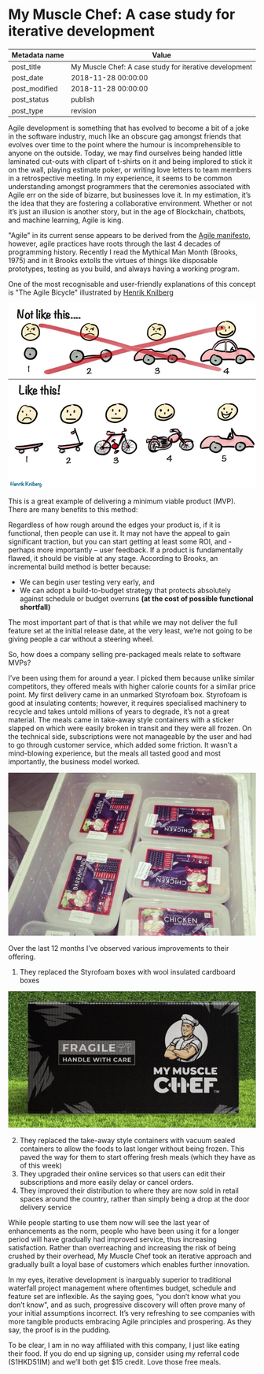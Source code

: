 # My Muscle Chef: A case study for iterative development

| Metadata name | Value                                                  |
| ------------- | ------------------------------------------------------ |
| post_title    | My Muscle Chef: A case study for iterative development |
| post_date     | 2018-11-28 00:00:00                                    |
| post_modified | 2018-11-28 00:00:00                                    |
| post_status   | publish                                                |
| post_type     | revision                                               |

Agile development is something that has evolved to become a bit of a joke in the software industry,
much like an obscure gag amongst friends that evolves over time to the point where the humour is
incomprehensible to anyone on the outside. Today, we may find ourselves being handed little laminated
cut-outs with clipart of t-shirts on it and being implored to stick it on the wall, playing estimate
poker, or writing love letters to team members in a retrospective meeting. In my experience, it seems
to be common understanding amongst programmers that the ceremonies associated with Agile err on the
side of bizarre, but businesses love it. In my estimation, it’s the idea that they are fostering a
collaborative environment. Whether or not it’s just an illusion is another story, but in the age of
Blockchain, chatbots, and machine learning, Agile is king.

"Agile" in its current sense appears to be derived from the
[Agile manifesto](http://agilemanifesto.org/principles.html), however, agile practices have roots
through the last 4 decades of programming history. Recently I read the
Mythical Man Month (Brooks, 1975) and in it Brooks extolls the virtues of things like
disposable prototypes, testing as you build, and always having a working program.

One of the most recognisable and user-friendly explanations of this concept is "The Agile Bicycle"
illustrated by [Henrik Knilberg](http://blog.crisp.se/2016/01/25/henrikkniberg/making-sense-of-mvp)

![mvp bicycle](/blog-posts/images/mvp.jpg)

This is a great example of delivering a minimum viable product (MVP). There are many benefits to this
method:

Regardless of how rough around the edges your product is, if it is functional, then people can use
it. It may not have the appeal to gain significant traction, but you can start getting at least some
ROI, and - perhaps more importantly – user feedback. If a product is fundamentally flawed, it
should be visible at any stage. According to Brooks, an incremental build method is better because:

-   We can begin user testing very early, and
-   We can adopt a build-to-budget strategy that protects
    absolutely against schedule or budget overruns **(at the cost of possible functional shortfall)**

The most important part of that is that while we may not deliver the full feature set at the
initial release date, at the very least, we’re not going to be giving people a car without a steering wheel.

So, how does a company selling pre-packaged meals relate to software MVPs?

I’ve been using them for around a year. I picked them because unlike similar competitors, they offered
meals with higher calorie counts for a similar price point. My first delivery came in an unmarked
Styrofoam box. Styrofoam is good at insulating contents; however, it requires specialised machinery
to recycle and takes untold millions of years to degrade, it’s not a great material. The meals came
in take-away style containers with a sticker slapped on which were easily broken in transit and they
were all frozen. On the technical side, subscriptions were not manageable by the user and had to go
through customer service, which added some friction. It wasn’t a mind-blowing experience, but the
meals all tasted good and most importantly, the business model worked.

![the beginning](/blog-posts/images/foodz.jpg)

Over the last 12 months I’ve observed various improvements to their offering.

1. They replaced the Styrofoam boxes with wool insulated cardboard boxes

![new box](/blog-posts/images/box.jpg)

2. They replaced the take-away style containers with vacuum sealed containers to allow the foods
   to last longer without being frozen. This paved the way for them to start offering fresh meals
   (which they have as of this week)
3. They upgraded their online services so that users can edit their subscriptions and more
   easily delay or cancel orders.
4. They improved their distribution to where they are now sold in retail spaces around the
   country, rather than simply being a drop at the door delivery service

While people starting to use them now will see the last year of enhancements as the norm,
people who have been using it for a longer period will have gradually had improved
service, thus increasing satisfaction. Rather than overreaching and increasing the
risk of being crushed by their overhead, My Muscle Chef took an iterative approach
and gradually built a loyal base of customers which enables further innovation.

In my eyes, iterative development is inarguably superior to traditional waterfall
project management where oftentimes budget, schedule and feature set are inflexible.
As the saying goes, "you don’t know what you don’t know", and as such, progressive
discovery will often prove many of your initial assumptions incorrect. It’s very
refreshing to see companies with more tangible products embracing Agile principles
and prospering. As they say, the proof is in the pudding.

To be clear, I am in no way affiliated with this company, I just like eating their
food. If you do end up signing up, consider using my referral code (S1HKD51IM)
and we’ll both get \$15 credit. Love those free meals.

